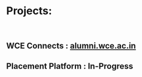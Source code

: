 <h1>Projects:</h1><br/>
<h2>WCE Connects : <a href="https://www.alumni.wce.ac.in" target="_blank" rel="noreferrer">alumni.wce.ac.in</a></h2>
<h2>Placement Platform : In-Progress</h2>
